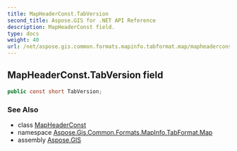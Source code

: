 ```yaml
---
title: MapHeaderConst.TabVersion
second_title: Aspose.GIS for .NET API Reference
description: MapHeaderConst field. 
type: docs
weight: 40
url: /net/aspose.gis.common.formats.mapinfo.tabformat.map/mapheaderconst/tabversion/
---
```

## MapHeaderConst.TabVersion field

```csharp
public const short TabVersion;
```

### See Also

* class [MapHeaderConst](../)
* namespace [Aspose.Gis.Common.Formats.MapInfo.TabFormat.Map](../../mapheaderconst/)
* assembly [Aspose.GIS](../../../)


